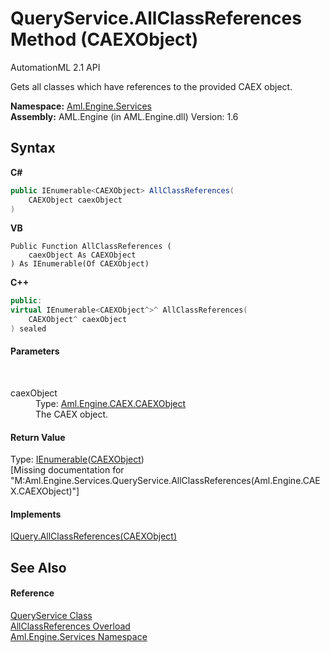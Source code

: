 # QueryService.AllClassReferences Method (CAEXObject)
AutomationML 2.1 API 

Gets all classes which have references to the provided CAEX object.

**Namespace:**&nbsp;<a href="N_Aml_Engine_Services">Aml.Engine.Services</a><br />**Assembly:**&nbsp;AML.Engine (in AML.Engine.dll) Version: 1.6

## Syntax

**C#**<br />
``` C#
public IEnumerable<CAEXObject> AllClassReferences(
	CAEXObject caexObject
)
```

**VB**<br />
``` VB
Public Function AllClassReferences ( 
	caexObject As CAEXObject
) As IEnumerable(Of CAEXObject)
```

**C++**<br />
``` C++
public:
virtual IEnumerable<CAEXObject^>^ AllClassReferences(
	CAEXObject^ caexObject
) sealed
```


#### Parameters
&nbsp;<dl><dt>caexObject</dt><dd>Type: <a href="T_Aml_Engine_CAEX_CAEXObject">Aml.Engine.CAEX.CAEXObject</a><br />The CAEX object.</dd></dl>

#### Return Value
Type: <a href="https://docs.microsoft.com/dotnet/api/system.collections.generic.ienumerable-1" target="_parent" rel="noopener noreferrer">IEnumerable</a>(<a href="T_Aml_Engine_CAEX_CAEXObject">CAEXObject</a>)<br />\[Missing <returns> documentation for "M:Aml.Engine.Services.QueryService.AllClassReferences(Aml.Engine.CAEX.CAEXObject)"\]

#### Implements
<a href="M_Aml_Engine_Services_Interfaces_IQuery_AllClassReferences_1">IQuery.AllClassReferences(CAEXObject)</a><br />

## See Also


#### Reference
<a href="T_Aml_Engine_Services_QueryService">QueryService Class</a><br /><a href="Overload_Aml_Engine_Services_QueryService_AllClassReferences">AllClassReferences Overload</a><br /><a href="N_Aml_Engine_Services">Aml.Engine.Services Namespace</a><br />